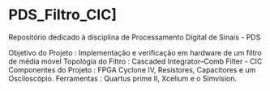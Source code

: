 # PDS_Filtro_CIC]
Repositório dedicado à disciplina de Processamento Digital de Sinais - PDS


Objetivo do Projeto      : Implementação e verificação em hardware de um filtro de média móvel
Topológia do Filtro      : Cascaded Integrator–Comb Filter - CIC
Componentes do Projeto   : FPGA Cyclone IV, Resistores, Capacitores e um Osciloscópio.
Ferramentas              : Quartus prime II, Xcelium e o Simvision.

